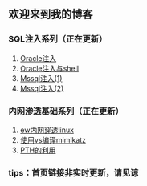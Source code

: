 ## 欢迎来到我的博客

### SQL注入系列（正在更新）
1. [Oracle注入](https://no0bsec.github.io/Oracle%E6%B3%A8%E5%85%A5.html)
2. [Oracle注入与shell](https://no0bsec.github.io/Oracle%E6%B3%A8%E5%85%A5%E4%B8%8Eshell.html)
3. [Mssql注入(1)](https://no0bsec.github.io/Mssql%E6%B3%A8%E5%85%A5(1).html)
4. [Mssql注入(2)](https://no0bsec.github.io/Mssql%E6%B3%A8%E5%85%A5(2).html)

### 内网渗透基础系列（正在更新）

1. [ew内网穿透linux](https://no0bsec.github.io/ew%E5%86%85%E7%BD%91%E7%A9%BF%E9%80%8Flinux.html)
2. [使用vs编译mimikatz](https://no0bsec.github.io/%E7%BC%96%E8%AF%91mimikatz/%E4%BD%BF%E7%94%A8vs%E7%BC%96%E8%AF%91mimikatz.html)
3. [PTH的利用](https://no0bsec.github.io/PTH%E7%9A%84%E5%88%A9%E7%94%A8/PTH%E7%9A%84%E5%88%A9%E7%94%A8.html)

### tips：首页链接非实时更新，请见谅

